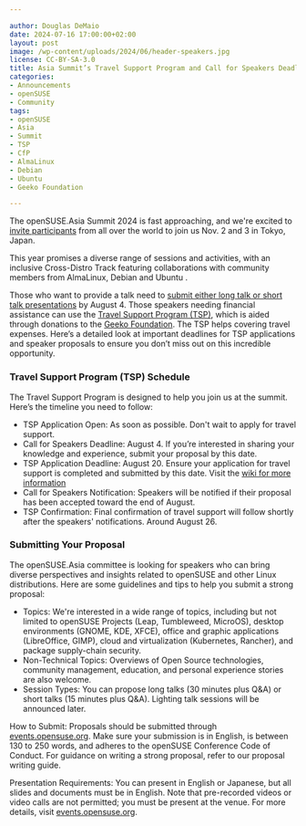 ```yaml
---

author: Douglas DeMaio
date: 2024-07-16 17:00:00+02:00
layout: post
image: /wp-content/uploads/2024/06/header-speakers.jpg
license: CC-BY-SA-3.0
title: Asia Summit’s Travel Support Program and Call for Speakers Deadlines
categories:
- Announcements
- openSUSE
- Community
tags:
- openSUSE
- Asia
- Summit
- TSP
- CfP
- AlmaLinux
- Debian
- Ubuntu
- Geeko Foundation

---
```


The openSUSE.Asia Summit 2024 is fast approaching, and we're excited to [invite participants](https://news.opensuse.org/2024/05/31/os-asia-summit-invitation/) from all over the world to join us Nov. 2 and 3 in Tokyo, Japan. 

This year promises a diverse range of sessions and activities, with an inclusive Cross-Distro Track featuring collaborations with community members from AlmaLinux, Debian and Ubuntu .

Those who want to provide a talk need to [submit either long talk or short talk presentations](https://news.opensuse.org/2024/06/04/os-asia-summit-call-for-speakers/) by August 4. Those speakers needing financial assistance can use the [Travel Support Program (TSP)](https://en.opensuse.org/openSUSE:Travel_Support_Program), which is aided through donations to the [Geeko Foundation](https://geekos.org/). The TSP helps covering travel expenses. Here’s a detailed look at important deadlines for TSP applications and speaker proposals to ensure you don’t miss out on this incredible opportunity.

### Travel Support Program (TSP) Schedule
The Travel Support Program is designed to help you join us at the summit. Here’s the timeline you need to follow:

- TSP Application Open: As soon as possible. Don't wait to apply for travel support. 
- Call for Speakers Deadline: August 4. If you’re interested in sharing your knowledge and experience, submit your proposal by this date.
- TSP Application Deadline: August 20. Ensure your application for travel support is completed and submitted by this date. Visit the [wiki for more information](https://en.opensuse.org/openSUSE:Travel_Support_Program)
- Call for Speakers Notification: Speakers will be notified if their proposal has been accepted toward the end of August.
- TSP Confirmation: Final confirmation of travel support will follow shortly after the speakers' notifications. Around August 26. 

### Submitting Your Proposal
The openSUSE.Asia committee is looking for speakers who can bring diverse perspectives and insights related to openSUSE and other Linux distributions. Here are some guidelines and tips to help you submit a strong proposal:

- Topics: We're interested in a wide range of topics, including but not limited to openSUSE Projects (Leap, Tumbleweed, MicroOS), desktop environments (GNOME, KDE, XFCE), office and graphic applications (LibreOffice, GIMP), cloud and virtualization (Kubernetes, Rancher), and package supply-chain security.
- Non-Technical Topics: Overviews of Open Source technologies, community management, education, and personal experience stories are also welcome.
- Session Types: You can propose long talks (30 minutes plus Q&A) or short talks (15 minutes plus Q&A). Lighting talk sessions will be announced later.

How to Submit: Proposals should be submitted through [events.opensuse.org](https://events.opensuse.org/). Make sure your submission is in English, is between 130 to 250 words, and adheres to the openSUSE Conference Code of Conduct. For guidance on writing a strong proposal, refer to our proposal writing guide.

Presentation Requirements: You can present in English or Japanese, but all slides and documents must be in English. Note that pre-recorded videos or video calls are not permitted; you must be present at the venue.
For more details, visit [events.opensuse.org](https://events.opensuse.org/).


<meta name="openSUSE, community, project, conference, open source, tsp, Geeko, cfp" content="HTML,CSS,XML,JavaScript">
